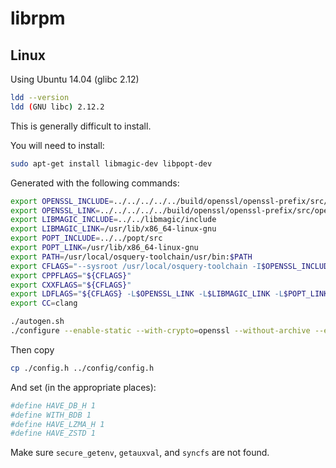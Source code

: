 # librpm

## Linux

Using Ubuntu 14.04 (glibc 2.12)

```sh
ldd --version
ldd (GNU libc) 2.12.2
```

This is generally difficult to install.

You will need to install:

```sh
sudo apt-get install libmagic-dev libpopt-dev
```

Generated with the following commands:

```sh
export OPENSSL_INCLUDE=../../../../../build/openssl/openssl-prefix/src/openssl/include
export OPENSSL_LINK=../../../../../build/openssl/openssl-prefix/src/openssl
export LIBMAGIC_INCLUDE=../../libmagic/include
export LIBMAGIC_LINK=/usr/lib/x86_64-linux-gnu
export POPT_INCLUDE=../../popt/src
export POPT_LINK=/usr/lib/x86_64-linux-gnu
export PATH=/usr/local/osquery-toolchain/usr/bin:$PATH
export CFLAGS="--sysroot /usr/local/osquery-toolchain -I$OPENSSL_INCLUDE -I$LIBMAGIC_INCLUDE -I$POPT_INCLUDE"
export CPPFLAGS="${CFLAGS}"
export CXXFLAGS="${CFLAGS}"
export LDFLAGS="${CFLAGS} -L$OPENSSL_LINK -L$LIBMAGIC_LINK -L$POPT_LINK"
export CC=clang

./autogen.sh
./configure --enable-static --with-crypto=openssl --without-archive --enable-bdb=no --without-lua --disable-plugins --disable-openmp
```

Then copy

```sh
cp ./config.h ../config/config.h
```

And set (in the appropriate places):

```sh
#define HAVE_DB_H 1
#define WITH_BDB 1
#define HAVE_LZMA_H 1
#define HAVE_ZSTD 1
```

Make sure `secure_getenv`, `getauxval`, and `syncfs` are not found.
